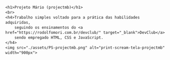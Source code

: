     <h1>Projeto Mário (projectmb)</h1>
    <br>
    <h4>Trabalho simples voltado para a prática das habilidades adquiridas,
        seguindo os ensinamentos do <a href="https://rodolfomori.com.br/devclub/" target="_blank">DevClub</a>
        sendo empregado HTML, CSS e JavaScript.
    </h4>
    <img src="./assets/PS-projectmb.png" alt="print-scream-tela-projectmb" width="900px">
    
    